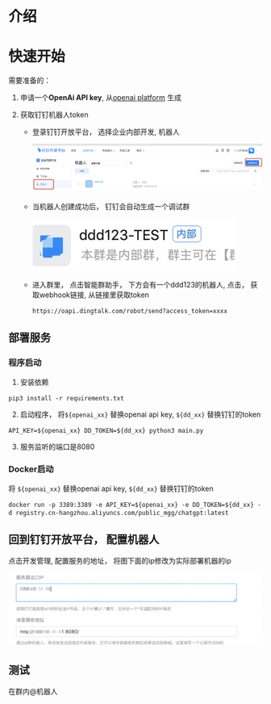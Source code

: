 # 介绍

# 快速开始

需要准备的：

1. 申请一个**OpenAi  API key**,  从[openai platform](https://platform.openai.com/account/api-keys) 生成

2. 获取钉钉机器人token 

   - 登录钉钉开放平台， 选择企业内部开发, 机器人

     ![xx](./docs/images/step1.png)

   - 当机器人创建成功后， 钉钉会自动生成一个调试群

      ![image-20230209101837743](./docs/images/step2.png)

   - 进入群里， 点击智能群助手， 下方会有一个ddd123的机器人,  点击， 获取webhook链接, 从链接里获取token

     ```
     https://oapi.dingtalk.com/robot/send?access_token=xxxx
     ```

     

## 部署服务

### 程序启动

1. 安装依赖

```shell
pip3 install -r requirements.txt
```

2. 启动程序， 将``${openai_xx}`` 替换openai api key,  ``${dd_xx}`` 替换钉钉的token

```shell
API_KEY=${openai_xx} DD_TOKEN=${dd_xx} python3 main.py
```

3. 服务监听的端口是8080



### Docker启动

将 ``${openai_xx}`` 替换openai api key, ``${dd_xx}`` 替换钉钉的token

```shell
docker run -p 3389:3389 -e API_KEY=${openai_xx} -e DD_TOKEN=${dd_xx} -d registry.cn-hangzhou.aliyuncs.com/public_mgg/chatgpt:latest
```



## 回到钉钉开放平台， 配置机器人

点击开发管理, 配置服务的地址， 将图下面的ip修改为实际部署机器的ip

![step4](./docs/images/step4.png)



## 测试

在群内@机器人
